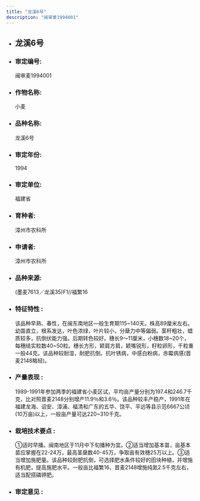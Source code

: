 ```yaml
---
title: "龙溪6号"
description: "闽审麦1994001"
---
```

* ## 龙溪6号
* ###  审定编号:  
   闽审麦1994001

*  ### 作物名称:  
   小麦

*   ###  品种名称: 
    龙溪6号

*   ### 审定年份: 
    1994

*   ### 审定单位:  
    福建省

*   ### 育种者:  
    漳州市农科所

*   ### 申请者:  
    漳州市农科所

*   ### 品种来源:  
    (墨麦7613／龙溪35)F1//福繁16

*   ### 特征特性 : 
    该品种早熟、春性，在闽东南地区—般生育期115~140天。株高89厘米左右。幼苗直立，根系发达，叶色浓绿，叶片较小，分蘖力中等偏弱。茎秆粗壮，蜡质较多，抗倒伏能力强。后期转色较好。穗长9～11厘米，小穗数18~20个，每穗结实粒数40~50粒。穗长方形，颖肩方肩，颖嘴锐形，籽粒卵形，千粒重一般44克。该品种较耐湿，耐肥抗倒。抗叶锈病，中感白粉病，赤霉病感(晋麦2148略轻)。

*   ### 产量表现 : 
    1989-1991年参加两季的福建省小麦区试，平均亩产量分别为197.4和246.7千克，比对照晋麦2148分别增产11.9％和3.6％。该品种较丰产稳产，1991年在福建龙海、诏安、漳浦、福清和广东的五华、饶平、平远等县示范6667公顷(10万亩)以上，一般亩产量可达220~310千克。

*   ### 栽培技术要点 : 
    ①适时早播。闽南地区于11月中下旬播种为宜。②适当增加基本苗，亩基本苗应掌握在22-24万，最高茎蘖数40-45万，争取亩有效穗25万以上。③适当增加施肥量。该品种较耐肥抗倒，可选择肥水条件较好的田块种植，并增施有机肥，提高施肥水平。一般亩比福繁16、晋麦2148增施纯氮2.5千克左右，适当配搭磷钾肥。

*   ### 审定意见 : 
    
